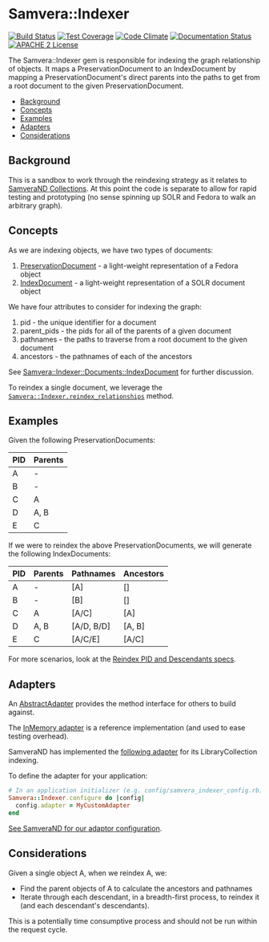 # Samvera::Indexer

[![Build Status](https://travis-ci.org/ndlib/samvera-indexer.png?branch=master)](https://travis-ci.org/ndlib/samvera-indexer)
[![Test Coverage](https://codeclimate.com/github/ndlib/samvera-indexer/badges/coverage.svg)](https://codeclimate.com/github/ndlib/samvera-indexer)
[![Code Climate](https://codeclimate.com/github/ndlib/samvera-indexer.png)](https://codeclimate.com/github/ndlib/samvera-indexer)
[![Documentation Status](http://inch-ci.org/github/ndlib/samvera-indexer.svg?branch=master)](http://inch-ci.org/github/ndlib/samvera-indexer)
[![APACHE 2 License](http://img.shields.io/badge/APACHE2-license-blue.svg)](./LICENSE)

The Samvera::Indexer gem is responsible for indexing the graph relationship of objects. It maps a PreservationDocument to an IndexDocument by mapping a PreservationDocument's direct parents into the paths to get from a root document to the given PreservationDocument.

* [Background](#background)
* [Concepts](#concepts)
* [Examples](#examples)
* [Adapters](#adapters)
* [Considerations](#considerations)

## Background

This is a sandbox to work through the reindexing strategy as it relates to [SamveraND Collections](https://github.com/ndlib/samvera_nd/issues/420). At this point the code is separate to allow for rapid testing and prototyping (no sense spinning up SOLR and Fedora to walk an arbitrary graph).

## Concepts

As we are indexing objects, we have two types of documents:

1. [PreservationDocument](./lib/samvera/indexer/documents.rb) - a light-weight representation of a Fedora object
2. [IndexDocument](./lib/samvera/indexer/documents.rb) - a light-weight representation of a SOLR document object

We have four attributes to consider for indexing the graph:

1. pid - the unique identifier for a document
2. parent_pids - the pids for all of the parents of a given document
3. pathnames - the paths to traverse from a root document to the given document
4. ancestors - the pathnames of each of the ancestors

See [Samvera::Indexer::Documents::IndexDocument](./lib/samvera/indexer/documents.rb) for further discussion.

To reindex a single document, we leverage the [`Samvera::Indexer.reindex_relationships`](./lib/samvera/indexer.rb) method.

## Examples

Given the following PreservationDocuments:

| PID | Parents |
|-----|---------|
| A   | -       |
| B   | -       |
| C   | A       |
| D   | A, B    |
| E   | C       |

If we were to reindex the above PreservationDocuments, we will generate the following IndexDocuments:

| PID | Parents | Pathnames  | Ancestors |
|-----|---------|------------|-----------|
| A   | -       | [A]        | []        |
| B   | -       | [B]        | []        |
| C   | A       | [A/C]      | [A]       |
| D   | A, B    | [A/D, B/D] | [A, B]    |
| E   | C       | [A/C/E]    | [A/C]     |

For more scenarios, look at the [Reindex PID and Descendants specs](./spec/features/reindex_pid_and_descendants_spec.rb).

## Adapters

An [AbstractAdapter](./lib/samvera/indexer/adapters/abstract_adapter.rb) provides the method interface for others to build against.

The [InMemory adapter](./lib/samvera/indexer/adapters/in_memory_adapter.rb) is a reference implementation (and used to ease testing overhead).

SamveraND has implemented the [following adapter](https://github.com/ndlib/samvera_nd/blob/master/lib/samvera/library_collection_indexing_adapter.rb) for its LibraryCollection indexing.

To define the adapter for your application:

```ruby
# In an application initializer (e.g. config/samvera_indexer_config.rb)
Samvera::Indexer.configure do |config|
  config.adapter = MyCustomAdapter
end
```

[See SamveraND for our adaptor configuration](https://github.com/ndlib/samvera_nd/blob/6fbe79c9725c0f8b4641981044ec250c5163053b/config/initializers/samvera_config.rb#L32-L35).

## Considerations

Given a single object A, when we reindex A, we:

* Find the parent objects of A to calculate the ancestors and pathnames
* Iterate through each descendant, in a breadth-first process, to reindex it (and each descendant's descendants).

This is a potentially time consumptive process and should not be run within the request cycle.
